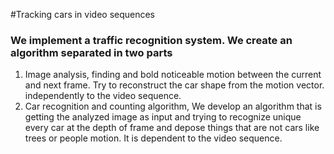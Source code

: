 #Tracking cars in video sequences

### We implement a traffic recognition system. We create an algorithm separated in two parts

1. Image analysis, finding and bold noticeable motion between the current and next frame. Try to reconstruct the car shape from the motion vector. independently to the video sequence.
2. Car recognition and counting algorithm, We develop an algorithm that is getting the analyzed image as input and trying to recognize unique every car at the depth of frame and depose things that are not cars like trees or people motion. It is dependent to the video sequence.